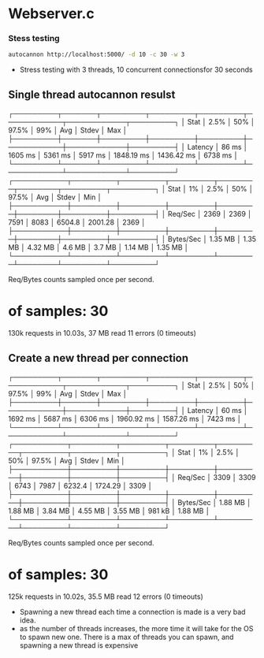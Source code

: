 # Webserver.c

### Stess testing

```sh
autocannon http://localhost:5000/ -d 10 -c 30 -w 3
```

- Stress testing with 3 threads, 10 concurrent connectionsfor 30 seconds

## Single thread autocannon resulst

┌─────────┬───────┬─────────┬─────────┬─────────┬────────────┬────────────┬─────────┐
│ Stat │ 2.5% │ 50% │ 97.5% │ 99% │ Avg │ Stdev │ Max │
├─────────┼───────┼─────────┼─────────┼─────────┼────────────┼────────────┼─────────┤
│ Latency │ 86 ms │ 1605 ms │ 5361 ms │ 5917 ms │ 1848.19 ms │ 1436.42 ms │ 6738 ms │
└─────────┴───────┴─────────┴─────────┴─────────┴────────────┴────────────┴─────────┘
┌───────────┬─────────┬─────────┬─────────┬────────┬────────┬─────────┬─────────┐
│ Stat │ 1% │ 2.5% │ 50% │ 97.5% │ Avg │ Stdev │ Min │
├───────────┼─────────┼─────────┼─────────┼────────┼────────┼─────────┼─────────┤
│ Req/Sec │ 2369 │ 2369 │ 7591 │ 8083 │ 6504.8 │ 2001.28 │ 2369 │
├───────────┼─────────┼─────────┼─────────┼────────┼────────┼─────────┼─────────┤
│ Bytes/Sec │ 1.35 MB │ 1.35 MB │ 4.32 MB │ 4.6 MB │ 3.7 MB │ 1.14 MB │ 1.35 MB │
└───────────┴─────────┴─────────┴─────────┴────────┴────────┴─────────┴─────────┘

Req/Bytes counts sampled once per second.

# of samples: 30

130k requests in 10.03s, 37 MB read
11 errors (0 timeouts)

## Create a new thread per connection

┌─────────┬───────┬─────────┬─────────┬─────────┬────────────┬────────────┬─────────┐
│ Stat │ 2.5% │ 50% │ 97.5% │ 99% │ Avg │ Stdev │ Max │
├─────────┼───────┼─────────┼─────────┼─────────┼────────────┼────────────┼─────────┤
│ Latency │ 60 ms │ 1692 ms │ 5687 ms │ 6306 ms │ 1960.92 ms │ 1587.26 ms │ 7423 ms │
└─────────┴───────┴─────────┴─────────┴─────────┴────────────┴────────────┴─────────┘
┌───────────┬─────────┬─────────┬─────────┬─────────┬─────────┬─────────┬─────────┐
│ Stat │ 1% │ 2.5% │ 50% │ 97.5% │ Avg │ Stdev │ Min │
├───────────┼─────────┼─────────┼─────────┼─────────┼─────────┼─────────┼─────────┤
│ Req/Sec │ 3309 │ 3309 │ 6743 │ 7987 │ 6232.4 │ 1724.29 │ 3309 │
├───────────┼─────────┼─────────┼─────────┼─────────┼─────────┼─────────┼─────────┤
│ Bytes/Sec │ 1.88 MB │ 1.88 MB │ 3.84 MB │ 4.55 MB │ 3.55 MB │ 981 kB │ 1.88 MB │
└───────────┴─────────┴─────────┴─────────┴─────────┴─────────┴─────────┴─────────┘

Req/Bytes counts sampled once per second.

# of samples: 30

125k requests in 10.02s, 35.5 MB read
12 errors (0 timeouts)

- Spawning a new thread each time a connection is made is a very bad idea.
- as the number of threads increases, the more time it will take for the OS to spawn new one. There is a max of threads you can spawn, and spawning a new thread is expensive
